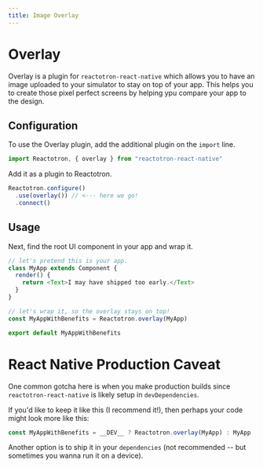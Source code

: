 ```yaml
---
title: Image Overlay
---
```


# Overlay

Overlay is a plugin for `reactotron-react-native` which allows you to have an image uploaded
to your simulator to stay on top of your app. This helps you to create those pixel perfect screens by helping ypu compare your app to the design.

## Configuration

To use the Overlay plugin, add the additional plugin on the `import` line.

```js
import Reactotron, { overlay } from "reactotron-react-native"
```

Add it as a plugin to Reactotron.

```js
Reactotron.configure()
  .use(overlay()) // <--- here we go!
  .connect()
```

## Usage

Next, find the root UI component in your app and wrap it.

```js
// let's pretend this is your app.
class MyApp extends Component {
  render() {
    return <Text>I may have shipped too early.</Text>
  }
}

// let's wrap it, so the overlay stays on top!
const MyAppWithBenefits = Reactotron.overlay(MyApp)

export default MyAppWithBenefits
```

# React Native Production Caveat

One common gotcha here is when you make production builds since `reactotron-react-native` is likely setup in `devDependencies`.

If you'd like to keep it like this (I recommend it!), then perhaps your code might look more like this:

```js
const MyAppWithBenefits = __DEV__ ? Reactotron.overlay(MyApp) : MyApp
```

Another option is to ship it in your `dependencies` (not recommended -- but sometimes you wanna run it on a device).
